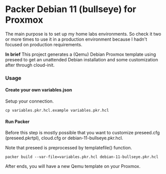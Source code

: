 # Packer Debian 11 (bullseye) for Proxmox

The main purpose is to set up my home labs environments. So check it two or more times to use it in a production environment because I hadn't focused on production requirements.

**In brief** This project generates a (Qemu) Debian Proxmox template using preseed to get an unattended Debian installation and some customization after through cloud-init.

### Usage

#### Create your own variables.json

Setup your connection.

```
cp variables.pkr.hcl.example variables.pkr.hcl
```

#### Run Packer

Before this step is mostly possible that you want to customize preseed.cfg (preseed.pkrtpl), cloud.cfg or debian-11-bullseye.pkr.hcl.

Note that preseed is preprocessed by templatefile() function.

```
packer build --var-file=variables.pkr.hcl debian-11-bullseye.pkr.hcl
```

After ends, you will have a new Qemu template on your Proxmox.
